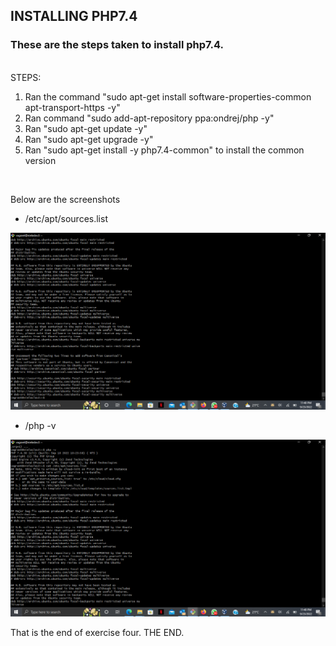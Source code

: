 ## INSTALLING PHP7.4
### These are the steps taken to install php7.4. 
 <br>
STEPS:
    <ol>
        <li> Ran the command "sudo apt-get install software-properties-common apt-transport-https -y"     </li>
        <li> Ran command "sudo add-apt-repository ppa:ondrej/php -y"     </li>
        <li> Ran "sudo apt-get update -y"  </li>  
        <li> Ran "sudo apt-get upgrade -y"  </li>  
        <li> Ran "sudo apt-get install -y php7.4-common" to install the common version    </li>
    </ol>
<br>
<p> Below are the screenshots </p>

<ul> <li> /etc/apt/sources.list </li> </ul>

![etc/apt/sources.list](../Images/phpsourcelist.png "/etc/passwd screenshot") 

<ul> <li> /php -v </li> </ul>

![php -v](../Images/php-v.png "/etc/group screenshot") 



<p> That is the end of exercise four. THE END.
